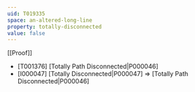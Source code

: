 ```yaml
---
uid: T019335
space: an-altered-long-line
property: totally-disconnected
value: false
---
```

[[Proof]]

* [T001376] [Totally Path Disconnected|P000046]
* [I000047] [Totally Disconnected|P000047] => [Totally Path Disconnected|P000046]

